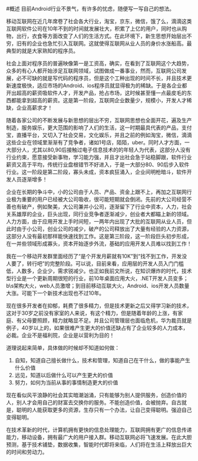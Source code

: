#概述
目前Android行业不景气，有许多的忧虑，随便写一写自己的想法。

移动互联网在近几年席卷了社会各大行业，淘宝，京东，微信，饿了么，滴滴这类互联网软件公司在10年不到的时间就发展壮大，积累了上亿的用户，同时也从购物，出行，衣食等方面改变了人们的生活方式。在此环境下，新生思想开始层出不穷，旧有的企业也急忙引入互联网。这就使得互联网从业人员的身价水涨船高。最典型的就是大家熟知的程序员。

社会上面对程序员的普遍映像第一是工资高，确实，在看到了互联网这个大趋势，众多的有心人都开始涉足互联网领域，试图做成一番事业，然而，互联网公司发展，必不可缺的就是写代码的程序员，但是这个工种出现的时间不长，并且技术更新速度极快，适应市场的Android、ios程序员就显得极为的稀缺。于是各企业都开出超高的薪资吸软件人才，开发产品，抢占市场，这时候甚至懂一点最皮毛的东西都能拿到超高的薪资。这是第一阶段，互联网企业数量少，规模小，开发人才稀缺，企业高薪求才！

随着各家公司的不断发展与新思想的层出不穷，互联网思想也全面开花，遍及生产制造，服务娱乐，更大范围的影响了人们的生活，这一时期最具代表的产品，支付宝，直播平台，又切入了社会交易，文化娱乐，并且之前的例如淘宝，微信，滴滴这些企业在领域里渐渐有了竞争者，诸如1号店，陌陌，uber。同时人才方面，一大部分人，尤其以80,90后接触过电子信息技术的的年轻人为代表，这部分人没有行业约束，愿意接受新事物，学习能力强，并且才出社会急于站稳脚跟，软件行业薪资又高于平均，传统行业盘根错节不好进入，于是一大部分80、90后步入软件行业。这一阶段是第二阶段，寡头未成，资本疯狂涌入，企业间明枪暗斗，软件开发人员逐渐增多！

企业在长期的争斗中，小的公司由于人员、产品、资金上跟不上，再加之互联网行业极为重要的用户已经被大公司吸收，很可能短期就会倒闭。先前的大公司经营不善也有破产，例如聚美，大公司兼并小公司，逐渐留下了行业中资本，人力，社会关系雄厚的企业，巨头出现，同行业竞争者逐渐减少，创业者大都瞄上新的领域。人力方面，由于应用开发上手时间短，一两年内出现了大批的互联网从业人员，但此时由于小公司，创业公司的减少，破产的公司释放出了大量有经验的人力资源，这部分人没有最初那样能快速找到工作。这是第三阶段，这一阶段巨头初步形成，在一并些领域形成寡头，资本开始逐步外流，基础的应用开发人员难以找到工作！

我在一个移动开发群里面经历了“是个开发月薪就有10K”到“找不到工作，开发没人要了，转行吧”的完整阶段。可以说，目前来看，应用层的开发人员入门门槛低，人数多，企业少，需求锐减少。也正如我前文所说，在知识爆炸的时代，技术型行业是一个更新周期很短的行业，前10年桌面应用大火，.NET开发人员变多；b\s架构大火，web人员激增；到目前移动互联大火，Android、ios开发人员数量大涨。可能下一个新技术出现也不过10年。

现在很多开发者在抑郁，耗费了很多精力，但是技术更新之后又得学习新的技术，这对于30岁之前没有家室的人来说，有这个精力，但是随着年龄的上涨，有家庭、有父母要照顾，精力就略显不足。并且公司管理层也面临危机，华为裁员就是例子，40岁以上的，如果很难产生更大的价值还缺占有了企业较多的人力成本，必裁。企业不是福利院，企业是以营利为目的！

道理说起来简单，具体做的时候却不知道如何做：

1. 自知，知道自己擅长做什么，技术和管理，知道自己在干什么，做的事能产生什么价值
2. 远见，知道以后做什么可以产生更大的价值
3. 努力，如何为当前从事的事情制造更大的价值 

现在看似风平浪静的社会其实暗潮汹涌，只有能够为别人提供服务，创造价值的人，别人才会用自己的财富去交换你的服务。不能创造价值，会被抛弃。自古就是，聪明的人能获取更多的资源，生存只有一个办法，让自己变得聪明。强迫自己变得聪明。

在技术革新的时代，计算机拥有更快的信息处理能力，互联网拥有更广的信息传递能力，移动设备，拥有最广大的用户接入群。移动互联网必将飞速发展。在此大胆预测，基于技术铺垫，数据收集，智能时代即将来临，人们将在生活上释放出巨大的时间和劳动力。